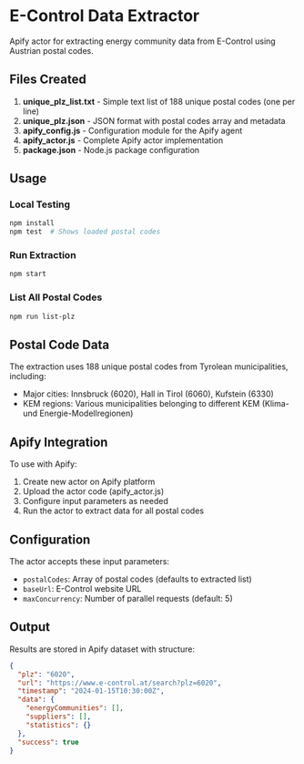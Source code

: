 # E-Control Data Extractor

Apify actor for extracting energy community data from E-Control using Austrian postal codes.

## Files Created

1. **unique_plz_list.txt** - Simple text list of 188 unique postal codes (one per line)
2. **unique_plz.json** - JSON format with postal codes array and metadata
3. **apify_config.js** - Configuration module for the Apify agent
4. **apify_actor.js** - Complete Apify actor implementation
5. **package.json** - Node.js package configuration

## Usage

### Local Testing
```bash
npm install
npm test  # Shows loaded postal codes
```

### Run Extraction
```bash
npm start
```

### List All Postal Codes
```bash
npm run list-plz
```

## Postal Code Data

The extraction uses 188 unique postal codes from Tyrolean municipalities, including:
- Major cities: Innsbruck (6020), Hall in Tirol (6060), Kufstein (6330)
- KEM regions: Various municipalities belonging to different KEM (Klima- und Energie-Modellregionen)

## Apify Integration

To use with Apify:
1. Create new actor on Apify platform
2. Upload the actor code (apify_actor.js)
3. Configure input parameters as needed
4. Run the actor to extract data for all postal codes

## Configuration

The actor accepts these input parameters:
- `postalCodes`: Array of postal codes (defaults to extracted list)
- `baseUrl`: E-Control website URL
- `maxConcurrency`: Number of parallel requests (default: 5)

## Output

Results are stored in Apify dataset with structure:
```json
{
  "plz": "6020",
  "url": "https://www.e-control.at/search?plz=6020",
  "timestamp": "2024-01-15T10:30:00Z",
  "data": {
    "energyCommunities": [],
    "suppliers": [],
    "statistics": {}
  },
  "success": true
}
```